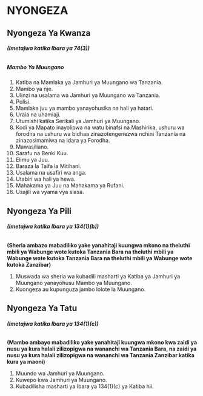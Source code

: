 

# NYONGEZA

## Nyongeza Ya Kwanza

###### **_(Imetajwa katika Ibara ya 74(3))_**

##### Mambo Ya Muungano

1. Katiba na Mamlaka ya Jamhuri ya Muungano wa Tanzania.
1. Mambo ya nje.
1. Ulinzi na usalama wa Jamhuri ya Muungano wa Tanzania.
1. Polisi.
1. Mamlaka juu ya mambo yanayohusika na hali ya hatari.
1. Uraia na uhamiaji.
1. Utumishi katika Serikali ya Jamhuri ya Muungano.
1. Kodi ya Mapato inayolipwa na watu binafsi na Mashirika, ushuru wa forodha na ushuru wa bidhaa zinazotengenezwa nchini Tanzania na zinazosimamiwa na Idara ya Forodha.
1. Mawasiliano.
1. Sarafu na Benki Kuu.
1. Elimu ya Juu.
1. Baraza la Taifa la Mitihani.
1. Usalama na usafiri wa anga.
1. Utabiri wa hali ya hewa.
1. Mahakama ya Juu na Mahakama ya Rufani.
1. Usajili wa vyama vya siasa.

## Nyongeza Ya Pili

###### **_(Imetajwa katika Ibara ya 134(1)(b))_**

__(Sheria ambazo mabadiliko yake yanahitaji kuungwa mkono na theluthi mbili ya Wabunge wote kutoka Tanzania Bara na theluthi mbili ya Wabunge wote kutoka Tanzania Bara na theluthi mbili ya Wabunge wote kutoka Zanzibar)__

1. Muswada wa sheria wa kubadili masharti ya Katiba ya Jamhuri ya Muungano yanayohusu Mambo ya Muungano.
1. Kuongeza au kupunguza jambo lolote la Muungano.

## Nyongeza Ya Tatu

###### **_(Imetajwa katika Ibara ya 134(1)(c))_**

__(Mambo ambayo mabadiliko yake yanahitaji kuungwa mkono kwa zaidi ya nusu ya kura halali zilizopigwa na wananchi wa Tanzania Bara, na zaidi ya nusu ya kura halali zilizopigwa na wananchi wa Tanzania Zanzibar katika kura ya maoni)__

1. Muundo wa Jamhuri ya Muungano.
1. Kuwepo kwa Jamhuri ya Muungano.
1. Kubadilisha masharti ya Ibara ya 134(1)(c) ya Katiba hii.
